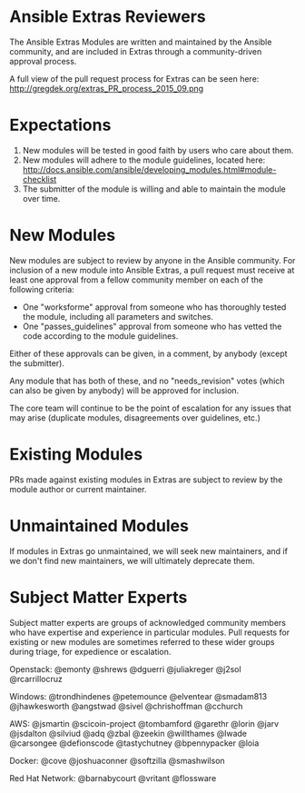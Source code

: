 Ansible Extras Reviewers
====================
The Ansible Extras Modules are written and maintained by the Ansible community, and are included in Extras through a community-driven approval process. 

A full view of the pull request process for Extras can be seen here: http://gregdek.org/extras_PR_process_2015_09.png

Expectations
=======

1. New modules will be tested in good faith by users who care about them. 
2. New modules will adhere to the module guidelines, located here: http://docs.ansible.com/ansible/developing_modules.html#module-checklist
3. The submitter of the module is willing and able to maintain the module over time.

New Modules
=======

New modules are subject to review by anyone in the Ansible community. For inclusion of a new module into Ansible Extras, a pull request must receive at least one approval from a fellow community member on each of the following criteria:

* One "worksforme" approval from someone who has thoroughly tested the module, including all parameters and switches.
* One "passes_guidelines" approval from someone who has vetted the code according to the module guidelines.

Either of these approvals can be given, in a comment, by anybody (except the submitter).

Any module that has both of these, and no "needs_revision" votes (which can also be given by anybody) will be approved for inclusion.

The core team will continue to be the point of escalation for any issues that may arise (duplicate modules, disagreements over guidelines, etc.)

Existing Modules
=======

PRs made against existing modules in Extras are subject to review by the module author or current maintainer. 

Unmaintained Modules
=======

If modules in Extras go unmaintained, we will seek new maintainers, and if we don't find new
maintainers, we will ultimately deprecate them.

Subject Matter Experts
=======

Subject matter experts are groups of acknowledged community members who have expertise and experience in particular modules. Pull requests for existing or new modules are sometimes referred to these wider groups during triage, for expedience or escalation. 

Openstack: @emonty @shrews @dguerri @juliakreger @j2sol @rcarrillocruz

Windows: @trondhindenes @petemounce @elventear @smadam813 @jhawkesworth @angstwad @sivel @chrishoffman @cchurch

AWS: @jsmartin @scicoin-project @tombamford @garethr @lorin @jarv @jsdalton @silviud @adq @zbal @zeekin @willthames @lwade @carsongee @defionscode
@tastychutney @bpennypacker @loia

Docker: @cove @joshuaconner @softzilla @smashwilson

Red Hat Network: @barnabycourt @vritant @flossware
